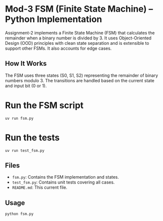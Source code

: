 



# Mod-3 FSM (Finite State Machine) – Python Implementation

Assignment-2 implements a Finite State Machine (FSM) that calculates the remainder when a binary number is divided by 3. It uses Object-Oriented Design (OOD) principles with clean state separation and is extensible to support other FSMs. It also accounts for edge cases. 

## How It Works
The FSM uses three states (S0, S1, S2) representing the remainder of binary numbers modulo 3. The transitions are handled based on the current state and input bit (0 or 1).


# Run the FSM script
```
uv run fsm.py
```

# Run the tests
```
uv run test_fsm.py
```

## Files
- `fsm.py`: Contains the FSM implementation and states.
- `test_fsm.py`: Contains unit tests covering all cases.
- `README.md`: This current file.

## Usage

```bash
python fsm.py
``` 

